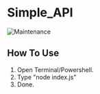 # Simple_API
![Maintenance](https://img.shields.io/maintenance/no/2017)

## How To Use

1. Open Terminal/Powershell.
2. Type "node index.js"
3. Done.
